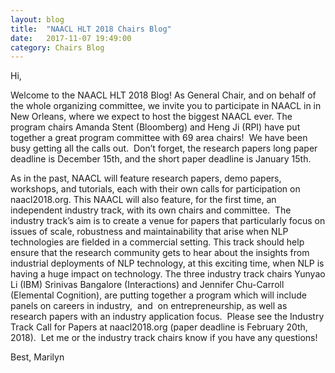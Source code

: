 ```yaml
---
layout: blog
title:  "NAACL HLT 2018 Chairs Blog"
date:   2017-11-07 19:49:00
category: Chairs Blog
---
```

Hi,

Welcome to the NAACL HLT 2018 Blog! As General Chair, and on behalf of the whole organizing committee, we invite you to participate in NAACL in in New Orleans, where we expect to host the biggest NAACL ever. The program chairs Amanda Stent (Bloomberg) and Heng Ji (RPI) have put together a great program committee with 69 area chairs!  We have been busy getting all the calls out.  Don’t forget, the research papers long paper deadline is December 15th, and the short paper deadline is January 15th.

As in the past, NAACL will feature research papers, demo papers, workshops, and tutorials, each with their own calls for participation on naacl2018.org. This NAACL will also feature, for the first time, an independent industry track, with its own chairs and committee.  The industry track’s aim is to create a venue for papers that particularly focus on issues of scale, robustness and maintainability that arise when NLP technologies are fielded in a commercial setting. This track should help ensure that the research community gets to hear about the insights from industrial deployments of NLP technology, at this exciting time, when NLP is having a huge impact on technology. The three industry track chairs Yunyao Li (IBM) Srinivas Bangalore (Interactions) and Jennifer Chu-Carroll (Elemental Cognition), are putting together a program which will include panels on careers in industry,  and  on entrepreneurship, as well as research papers with an industry application focus.  Please see the Industry Track Call for Papers at naacl2018.org (paper deadline is February 20th, 2018).  Let me or the industry track chairs know if you have any questions!

Best,
Marilyn
